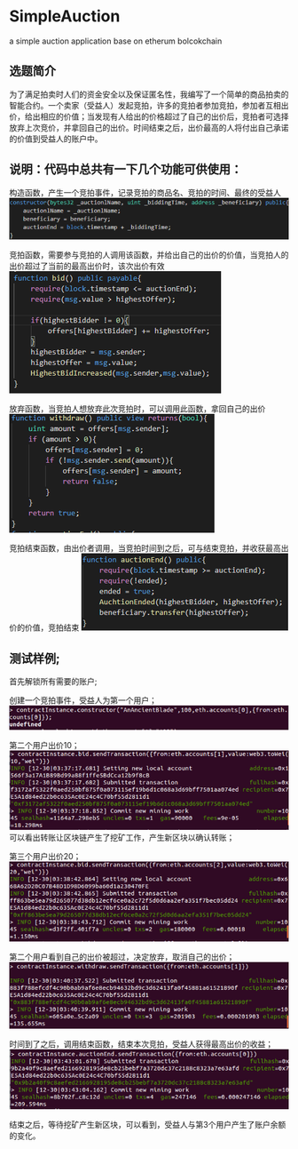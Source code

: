 # SimpleAuction
a simple auction application base on etherum bolcokchain


## 选题简介

为了满足拍卖时人们的资金安全以及保证匿名性，我编写了一个简单的商品拍卖的智能合约。一个卖家（受益人）发起竞拍，许多的竞拍者参加竞拍，参加者互相出价，给出相应的价值；当发现有人给出的价格超过了自己的出价后，竞拍者可选择放弃上次竞价，并拿回自己的出价。时间结束之后，出价最高的人将付出自己承诺的价值到受益人的账户中。

## 说明：代码中总共有一下几个功能可供使用：

构造函数，产生一个竞拍事件，记录竞拍的商品名、竞拍的时间、最终的受益人
![](https://github.com/awuawulalala/SimpleAuction/blob/master/images/1.png)

竞拍函数，需要参与竞拍的人调用该函数，并给出自己的出价的价值，当竞拍人的出价超过了当前的最高出价时，该次出价有效
![](https://github.com/awuawulalala/SimpleAuction/blob/master/images/2.png)

放弃函数，当竞拍人想放弃此次竞拍时，可以调用此函数，拿回自己的出价
![](https://github.com/awuawulalala/SimpleAuction/blob/master/images/3.png)

竞拍结束函数，由出价者调用，当竞拍时间到之后，可与结束竞拍，并收获最高出价的价值，竞拍结束
![](https://github.com/awuawulalala/SimpleAuction/blob/master/images/4.png)

## 测试样例;
首先解锁所有需要的账户;

创建一个竞拍事件，受益人为第一个用户；
![](https://github.com/awuawulalala/SimpleAuction/blob/master/images/5.png)

第二个用户出价10；
![](https://github.com/awuawulalala/SimpleAuction/blob/master/images/6.png)
可以看出转账让区块链产生了挖矿工作，产生新区块以确认转账；

第三个用户出价20；
![](https://github.com/awuawulalala/SimpleAuction/blob/master/images/7.png)

第二个用户看到自己的出价被超过，决定放弃，取消自己的出价；
![](https://github.com/awuawulalala/SimpleAuction/blob/master/images/8.png)

时间到了之后，调用结束函数，结束本次竞拍，受益人获得最高出价的收益；
![](https://github.com/awuawulalala/SimpleAuction/blob/master/images/9.png)

结束之后，等待挖矿产生新区块，可以看到，受益人与第3个用户产生了账户余额的变化。
